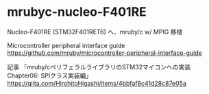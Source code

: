# mrubyc-nucleo-F401RE
Nucleo-F401RE (STM32F401RET6) へ、mruby/c w/ MPIG 移植

Microcontroller peripheral interface guide  
https://github.com/mruby/microcontroller-peripheral-interface-guide

記事 「mruby/cペリフェラルライブラリのSTM32マイコンへの実装 Chapter06: SPIクラス実装編」  
https://qiita.com/HirohitoHigashi/items/4bbfaf8c41d28c87e05a
